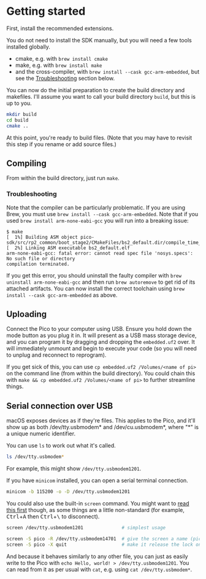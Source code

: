 # Getting started

First, install the recommended extensions.

You do not need to install the SDK manually, but you will need a few tools installed globally.

- cmake, e.g. with `brew install cmake`
- make, e.g. with `brew install make`
- and the cross-compiler, with `brew install --cask gcc-arm-embedded`, but see the [Troubleshooting](#troubleshooting) section below.

You can now do the initial preparation to create the build directory and makefiles. I'll assume you want to call your build directory `build`, but this is up to you.

```sh
mkdir build
cd build
cmake ..
```

At this point, you're ready to build files. (Note that you may have to revisit this step if you rename or add source files.)

## Compiling

From within the build directory, just run `make`.

### Troubleshooting

Note that the compiler can be particularly problematic. If you are using Brew, you must use `brew install --cask gcc-arm-embedded`. Note that if you used `brew install arm-none-eabi-gcc` you will run into a breaking issue:

```
$ make
[  1%] Building ASM object pico-sdk/src/rp2_common/boot_stage2/CMakeFiles/bs2_default.dir/compile_time_choice.S.obj
[  2%] Linking ASM executable bs2_default.elf
arm-none-eabi-gcc: fatal error: cannot read spec file 'nosys.specs': No such file or directory
compilation terminated.
```

If you get this error, you should uninstall the faulty compiler with `brew uninstall arm-none-eabi-gcc` and then run `brew autoremove` to get rid of its attached artifacts. You can now install the correct toolchain using `brew install --cask gcc-arm-embedded` as above.

## Uploading

Connect the Pico to your computer using USB. Ensure you hold down the mode button as you plug it in. It will present as a USB mass storage device, and you can program it by dragging and dropping the `embedded.uf2` over. It will immediately unmount and begin to execute your code (so you will need to unplug and reconnect to reprogram).

If you get sick of this, you can use `cp embedded.uf2 /Volumes/<name of pi>` on the command line (from within the build directory). You could chain this with `make && cp embedded.uf2 /Volumes/<name of pi>` to further streamline things.

## Serial connection over USB

macOS exposes devices as if they're files. This applies to the Pico, and it'll show up as both /dev/tty.usbmodem\* and /dev/cu.usbmodem\*, where "\*" is a unique numeric identifier.

You can use `ls` to work out what it's called.

```sh
ls /dev/tty.usbmodem*
```

For example, this might show `/dev/tty.usbmodem1201`.

If you have `minicom` installed, you can open a serial terminal connection.

```sh
minicom -b 115200 -o -D /dev/tty.usbmodem1201
```

You could also use the built-in `screen` command. You might want to [read this first](https://stackoverflow.com/a/431570) though, as some things are a little non-standard (for example,  <kbd>Ctrl</kbd>+<kbd>A</kbd> then <kbd>Ctrl</kbd>+<kbd>\\</kbd> to disconnect).

```sh
screen /dev/tty.usbmodem1201              # simplest usage

screen -S pico -R /dev/tty.usbmodem14701  # give the screen a name (pico) and reconnect if it already exists
screen -S pico -X quit                    # make it release the lock on the device
```

And because it behaves similarly to any other file, you can just as easily write to the Pico with `echo Hello, world! > /dev/tty.usbmodem1201`. You can read from it as per usual with `cat`, e.g. using `cat /dev/tty.usbmodem*`.

